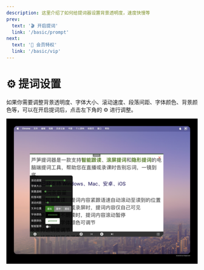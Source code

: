 ```yaml
---
description: 这里介绍了如何给提词器设置背景透明度，速度快慢等
prev:
  text: '🎬 开启提词'
  link: '/basic/prompt'
next:
  text: '🌟 会员特权'
  link: '/basic/vip'
---
```


# ⚙️ 提词设置

如果你需要调整背景透明度、字体大小、滚动速度、段落间距、字体颜色、背景颜色等，可以在开启提词后，点击左下角的 ⚙️ 进行调整。

<img src="../public/gitbook/assets/tcsetting.jpeg" alt="">
